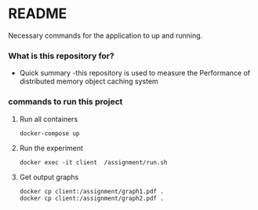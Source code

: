 # README #

Necessary commands for the application to up and running.

### What is this repository for? ###

* Quick summary
    -this repository is used to measure the Performance of distributed memory object caching    system 

### commands to run this project ###

1. Run all containers  

       docker-compose up  

2. Run the experiment  

       docker exec -it client  /assignment/run.sh  

3. Get output graphs  

       docker cp client:/assignment/graph1.pdf .  
       docker cp client:/assignment/graph2.pdf .